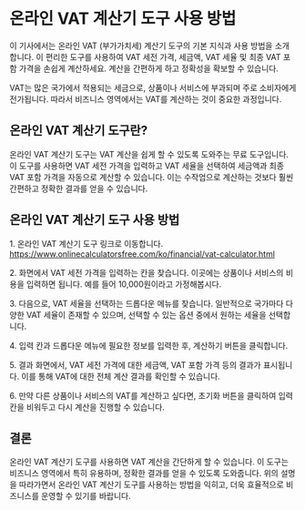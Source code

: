 온라인 VAT 계산기 도구 사용 방법
====================

이 기사에서는 온라인 VAT (부가가치세) 계산기 도구의 기본 지식과 사용 방법을 소개합니다. 이 편리한 도구를 사용하여 VAT 세전 가격, 세금액, VAT 세율 및 최종 VAT 포함 가격을 손쉽게 계산하세요. 계산을 간편하게 하고 정확성을 확보할 수 있습니다.

VAT는 많은 국가에서 적용되는 세금으로, 상품이나 서비스에 부과되며 주로 소비자에게 전가됩니다. 따라서 비즈니스 영역에서는 VAT를 계산하는 것이 중요한 과정입니다.

온라인 VAT 계산기 도구란?
----------------

온라인 VAT 계산기 도구는 VAT 계산을 쉽게 할 수 있도록 도와주는 무료 도구입니다. 이 도구를 사용하면 VAT 세전 가격을 입력하고 VAT 세율을 선택하여 세금액과 최종 VAT 포함 가격을 자동으로 계산할 수 있습니다. 이는 수작업으로 계산하는 것보다 훨씬 간편하고 정확한 결과를 얻을 수 있습니다.

온라인 VAT 계산기 도구 사용 방법
--------------------

1\. 온라인 VAT 계산기 도구 링크로 이동합니다. <https://www.onlinecalculatorsfree.com/ko/financial/vat-calculator.html>

2\. 화면에서 VAT 세전 가격을 입력하는 칸을 찾습니다. 이곳에는 상품이나 서비스의 비용을 입력하면 됩니다. 예를 들어 10,000원이라고 가정해봅시다.

3\. 다음으로, VAT 세율을 선택하는 드롭다운 메뉴를 찾습니다. 일반적으로 국가마다 다양한 VAT 세율이 존재할 수 있으며, 선택할 수 있는 옵션 중에서 원하는 세율을 선택합니다.

4\. 입력 칸과 드롭다운 메뉴에 필요한 정보를 입력한 후, 계산하기 버튼을 클릭합니다.

5\. 결과 화면에서, VAT 세전 가격에 대한 세금액, VAT 포함 가격 등의 결과가 표시됩니다. 이를 통해 VAT에 대한 전체 계산 결과를 확인할 수 있습니다.

6\. 만약 다른 상품이나 서비스의 VAT를 계산하고 싶다면, 초기화 버튼을 클릭하여 입력 칸을 비워두고 다시 계산을 진행할 수 있습니다.

결론
--

온라인 VAT 계산기 도구를 사용하면 VAT 계산을 간단하게 할 수 있습니다. 이 도구는 비즈니스 영역에서 특히 유용하며, 정확한 결과를 얻을 수 있도록 도와줍니다. 위의 설명을 따라가면서 온라인 VAT 계산기 도구를 사용하는 방법을 익히고, 더욱 효율적으로 비즈니스를 운영할 수 있기를 바랍니다.